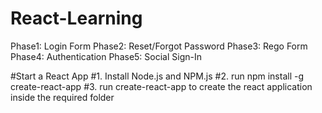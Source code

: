 # React-Learning
Phase1: Login Form
Phase2: Reset/Forgot Password
Phase3: Rego Form
Phase4: Authentication
Phase5: Social Sign-In


#Start a React App
#1. Install Node.js and NPM.js
#2. run npm install -g create-react-app
#3. run create-react-app <folder location> to create the react application inside the required folder
